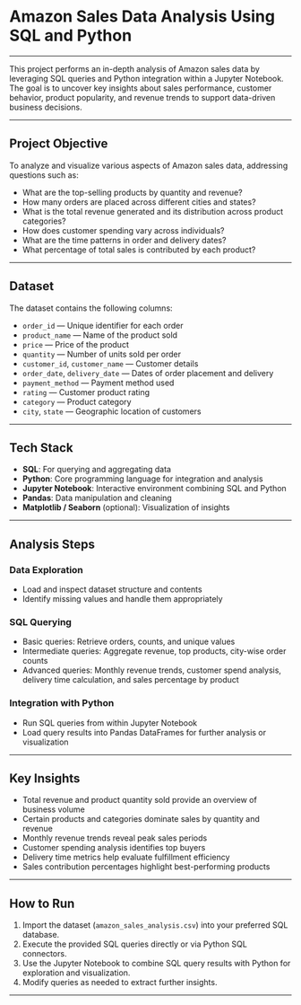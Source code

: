 # Amazon Sales Data Analysis Using SQL and Python

---

This project performs an in-depth analysis of Amazon sales data by leveraging SQL queries and Python integration within a Jupyter Notebook. The goal is to uncover key insights about sales performance, customer behavior, product popularity, and revenue trends to support data-driven business decisions.

---

## Project Objective

To analyze and visualize various aspects of Amazon sales data, addressing questions such as:

- What are the top-selling products by quantity and revenue?
- How many orders are placed across different cities and states?
- What is the total revenue generated and its distribution across product categories?
- How does customer spending vary across individuals?
- What are the time patterns in order and delivery dates?
- What percentage of total sales is contributed by each product?

---

## Dataset

The dataset contains the following columns:

- `order_id` — Unique identifier for each order
- `product_name` — Name of the product sold
- `price` — Price of the product
- `quantity` — Number of units sold per order
- `customer_id`, `customer_name` — Customer details
- `order_date`, `delivery_date` — Dates of order placement and delivery
- `payment_method` — Payment method used
- `rating` — Customer product rating
- `category` — Product category
- `city`, `state` — Geographic location of customers

---

## Tech Stack

- **SQL**: For querying and aggregating data
- **Python**: Core programming language for integration and analysis
- **Jupyter Notebook**: Interactive environment combining SQL and Python
- **Pandas**: Data manipulation and cleaning
- **Matplotlib / Seaborn** (optional): Visualization of insights

---

## Analysis Steps

### Data Exploration
- Load and inspect dataset structure and contents
- Identify missing values and handle them appropriately

### SQL Querying
- Basic queries: Retrieve orders, counts, and unique values
- Intermediate queries: Aggregate revenue, top products, city-wise order counts
- Advanced queries: Monthly revenue trends, customer spend analysis, delivery time calculation, and sales percentage by product

### Integration with Python
- Run SQL queries from within Jupyter Notebook
- Load query results into Pandas DataFrames for further analysis or visualization

---

## Key Insights

- Total revenue and product quantity sold provide an overview of business volume
- Certain products and categories dominate sales by quantity and revenue
- Monthly revenue trends reveal peak sales periods
- Customer spending analysis identifies top buyers
- Delivery time metrics help evaluate fulfillment efficiency
- Sales contribution percentages highlight best-performing products

---

## How to Run

1. Import the dataset (`amazon_sales_analysis.csv`) into your preferred SQL database.
2. Execute the provided SQL queries directly or via Python SQL connectors.
3. Use the Jupyter Notebook to combine SQL query results with Python for exploration and visualization.
4. Modify queries as needed to extract further insights.

---
